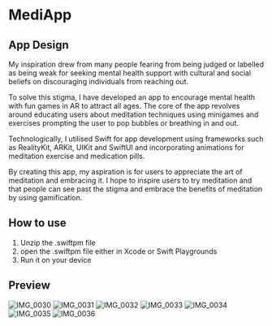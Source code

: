 # MediApp

## App Design
My inspiration drew from many people fearing from being judged or labelled as being weak for seeking mental health support with cultural and social beliefs on discouraging individuals from reaching out. 


To solve this stigma, I have developed an app to encourage mental health with fun games in AR to attract all ages. The core of the app revolves around educating users about meditation techniques using minigames and exercises prompting the user to pop bubbles or breathing in and out. 

Technologically, I utilised Swift for app development using frameworks such as RealityKit, ARKit, UIKit and SwiftUI and incorporating animations for meditation exercise and medication pills. 

By creating this app, my aspiration is for users to appreciate the art of meditation and embracing it. I hope to inspire users to try meditation and that people can see past the stigma and embrace the benefits of meditation by using gamification. 


## How to use
1. Unzip the .swiftpm file
2. open the .swiftpm file either in Xcode or Swift Playgrounds
3. Run it on your device

## Preview

![IMG_0030](https://github.com/user-attachments/assets/e5fd3742-0ce7-49fa-ba60-7629cedb39ec)
![IMG_0031](https://github.com/user-attachments/assets/d3cacdc3-716f-4c73-a630-8d96635adc70)
![IMG_0032](https://github.com/user-attachments/assets/6ae3dc58-6ec9-4341-9ee2-d8099c83dc58)
![IMG_0033](https://github.com/user-attachments/assets/8513e61f-dee6-41ae-864e-bfe532aa6967)
![IMG_0034](https://github.com/user-attachments/assets/abf5769b-3e24-4386-8e72-11f60cac00c6)
![IMG_0035](https://github.com/user-attachments/assets/065cb237-f6aa-4819-a22a-093c0d45650e)
![IMG_0036](https://github.com/user-attachments/assets/b9bad8ce-beab-4a67-b058-f8bd00b0706c)
